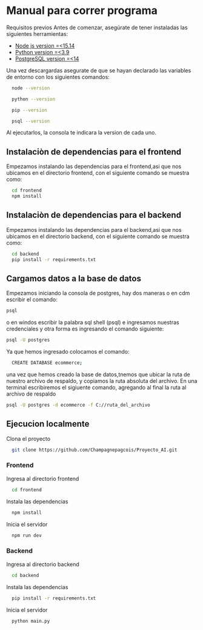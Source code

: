
# Manual para correr programa

Requisitos previos
Antes de comenzar, asegúrate de tener instaladas las siguientes herramientas:

 - [Node js version =<15.14](https://nodejs.org/en/download)
 - [Python version =<3.9](https://www.python.org/downloads/)
 - [PostgreSQL version =<14](https://www.postgresql.org/download/)


Una vez descargardas asegurate de que se hayan declarado las variables de entorno con los siguientes comandos:

```bash
  node --version
```
```bash
  python --version
```
```bash
  pip --version
```
```bash
  psql --version
```
Al ejecutarlos, la consola te indicara la version de cada uno.
 
## Instalaciòn de dependencias para el frontend

Empezamos instalando las dependencias para el frontend,asi que nos ubicamos en el directorio frontend,  con el siguiente comando se muestra como:

```bash
  cd frontend
  npm install 
```


## Instalaciòn de dependencias para el backend

Empezamos instalando las dependencias para el backend,asi que nos ubicamos en el directorio backend,  con el siguiente comando se muestra como:

```bash
  cd backend
  pip install -r requirements.txt
```

## Cargamos datos a la base de datos

Empezamos iniciando la consola de postgres, hay dos maneras o en cdm escribir el comando:

```bash
psql
```
o en windos escribir la palabra sql shell (psql) e ingresamos nuestras credenciales
 y otra forma es ingresando el comando siguiente:

```bash
psql -U postgres
```

Ya que hemos ingresado colocamos el comando:
```bash
  CREATE DATABASE ecommerce;
```
una vez que hemos creado la base de datos,tnemos que ubicar la ruta de nuestro archivo de respaldo, y copiamos la ruta absoluta del archivo.
En una terminal escribiremos el sigiuente comando, agregando al final la ruta al archivo de respaldo
```bash
psql -U postgres -d ecommerce -f C://ruta_del_archivo
```




 
 
## Ejecucion localmente

Clona el proyecto

```bash
  git clone https://github.com/Champagnepagcois/Proyecto_AI.git
```

### Frontend


Ingresa al directorio frontend 

```bash
  cd frontend
```

Instala las dependencias

```bash
  npm install
```

Inicia el servidor

```bash
  npm run dev
```

### Backend

Ingresa al directorio backend 

```bash
  cd backend
```

Instala las dependencias

```bash
  pip install -r requirements.txt
```

Inicia el servidor

```bash
  python main.py
```
